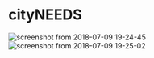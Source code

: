 # cityNEEDS
![screenshot from 2018-07-09 19-24-45](https://user-images.githubusercontent.com/29220792/42454980-99238d58-83ae-11e8-816d-22f36e770f26.png)
![screenshot from 2018-07-09 19-25-02](https://user-images.githubusercontent.com/29220792/42455126-0217c36a-83af-11e8-86db-2a991e1c9b73.png)

